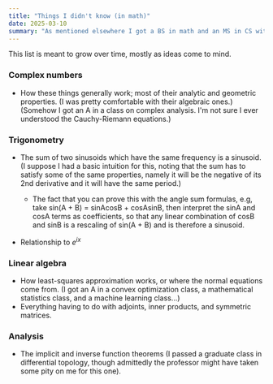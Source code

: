```yaml
---
title: "Things I didn't know (in math)"
date: 2025-03-10
summary: "As mentioned elsewhere I got a BS in math and an MS in CS without knowing a bunch of completely elementary things. These are some of them."
---
```


This list is meant to grow over time, mostly as ideas come to mind.

### Complex numbers
- How these things generally work; most of their analytic and geometric properties. (I was pretty comfortable with their algebraic ones.) (Somehow I got an A in a class on complex analysis. I'm not sure I ever understood the Cauchy-Riemann equations.)


### Trigonometry
- The sum of two sinusoids which have the same frequency is a sinusoid. (I suppose I had a basic intuition for this, noting that the sum has to satisfy some of the same properties, namely it will be the negative of its 2nd derivative and it will have the same period.)
    - The fact that you can prove this with the angle sum formulas, e.g, take sin(A + B) = sinAcosB + cosAsinB, then interpret the sinA and cosA terms as coefficients, so that any linear combination of cosB and sinB is a rescaling of sin(A + B) and is therefore a sinusoid.

- Relationship to $e^{ix}$

### Linear algebra
- How least-squares approximation works, or where the normal equations come from. (I got an A in a convex optimization class, a mathematical statistics class, and a machine learning class...)
- Everything having to do with adjoints, inner products, and symmetric matrices.

### Analysis
- The implicit and inverse function theorems (I passed a graduate class in differential topology, though admittedly the professor might have taken some pity on me for this one).